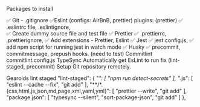 Packages to install


✅ Git - .gitignore
✅Eslint (configs: AirBnB, prettier) plugins: (prettier)
✅    .eslintrc file, .eslintignore,   
✅ Create dummy source file and test file
✅ Prettier
✅    .prettierrc, .prettierignore,
✅ Add extensions - Prettier, Eslint
✅ Jest
    ✅ jest.config.js,
    ✅ add npm script for running jest in watch mode
✅ Husky
    ✅  precommit, 
    commitmessage,
    prepush hooks. (need to test)
Commitlint
    commitlint.config.js
TypeSync
Automatically get EsLint to run fix (lint-staged, precommit)
Setup Git repository remotely.






Gearoids lint staged
"lint-staged": {
    "*": [
      "npm run detect-secrets"
    ],
    "*.js": [
      "eslint --cache --fix",
      "git add"
    ],
    "**/*.{css,html,js,json,md,page,xml,yaml,yml}": [
      "prettier --write",
      "git add"
    ],
    "package.json": [
      "typesync --silent",
      "sort-package-json",
      "git add"
    ]
  },